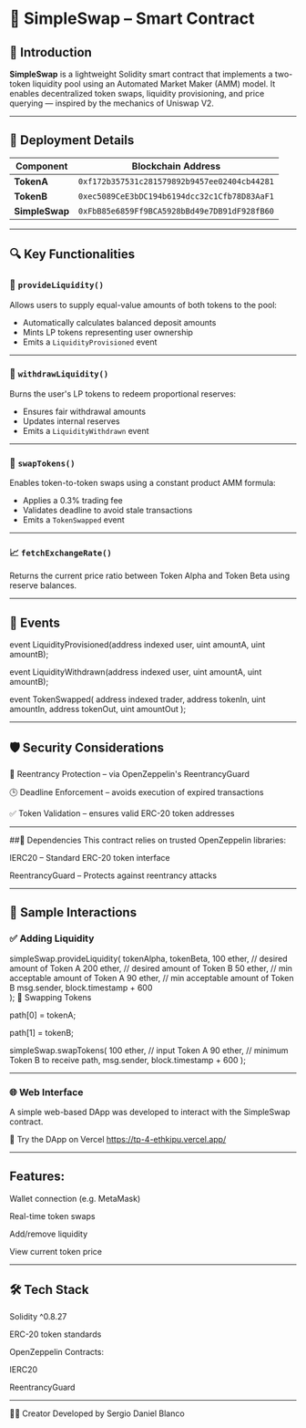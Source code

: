 # 🚀 SimpleSwap – Smart Contract

## 📘 Introduction

**SimpleSwap** is a lightweight Solidity smart contract that implements a two-token liquidity pool using an Automated Market Maker (AMM) model. It enables decentralized token swaps, liquidity provisioning, and price querying — inspired by the mechanics of Uniswap V2.

---

## 🔧 Deployment Details

| Component         | Blockchain Address                             |
|-------------------|------------------------------------------------|
| **TokenA**        | `0xf172b357531c281579892b9457ee02404cb44281`   |
| **TokenB**        | `0xec5089CeE3bDC194b6194dcc32c1Cfb78D83AaF1`   |
| **SimpleSwap**    | `0xFbB85e6859Ff9BCA5928bBd49e7DB91dF928fB60`   |

---

## 🔍 Key Functionalities

### 🧪 `provideLiquidity()`

Allows users to supply equal-value amounts of both tokens to the pool:

- Automatically calculates balanced deposit amounts  
- Mints LP tokens representing user ownership  
- Emits a `LiquidityProvisioned` event  

---

### 🔁 `withdrawLiquidity()`

Burns the user's LP tokens to redeem proportional reserves:

- Ensures fair withdrawal amounts  
- Updates internal reserves  
- Emits a `LiquidityWithdrawn` event  

---

### 🔄 `swapTokens()`

Enables token-to-token swaps using a constant product AMM formula:

- Applies a 0.3% trading fee  
- Validates deadline to avoid stale transactions  
- Emits a `TokenSwapped` event  

---

### 📈 `fetchExchangeRate()`

Returns the current price ratio between Token Alpha and Token Beta using reserve balances.

---

## 📡 Events


event LiquidityProvisioned(address indexed user, uint amountA, uint amountB);

event LiquidityWithdrawn(address indexed user, uint amountA, uint amountB);

event TokenSwapped(
    address indexed trader,
    address tokenIn,
    uint amountIn,
    address tokenOut,
    uint amountOut
);

---

## 🛡️ Security Considerations

🛑 Reentrancy Protection – via OpenZeppelin's ReentrancyGuard

🕒 Deadline Enforcement – avoids execution of expired transactions

✅ Token Validation – ensures valid ERC-20 token addresses

---

##🔗 Dependencies
This contract relies on trusted OpenZeppelin libraries:

IERC20 – Standard ERC-20 token interface

ReentrancyGuard – Protects against reentrancy attacks

---
## 🧪 Sample Interactions
### ✅ Adding Liquidity

simpleSwap.provideLiquidity(
    tokenAlpha,
    tokenBeta,
    100 ether,   // desired amount of Token A
    200 ether,   // desired amount of Token B
    50 ether,    // min acceptable amount of Token A
    90 ether,   // min acceptable amount of Token B
    msg.sender,
    block.timestamp + 600  
);
🔄 Swapping Tokens

path[0] = tokenA;

path[1] = tokenB;

simpleSwap.swapTokens(
    100 ether,     // input Token A
    90 ether,      // minimum Token B to receive
    path,
    msg.sender,
    block.timestamp + 600
);

---

### 🌐 Web Interface
A simple web-based DApp was developed to interact with the SimpleSwap contract.

🔗 Try the DApp on Vercel https://tp-4-ethkipu.vercel.app/

---

## Features:
Wallet connection (e.g. MetaMask)

Real-time token swaps

Add/remove liquidity

View current token price

---

## 🛠 Tech Stack
Solidity ^0.8.27

ERC-20 token standards

OpenZeppelin Contracts:

IERC20

ReentrancyGuard

---

👨‍💻 Creator
Developed by Sergio Daniel Blanco
